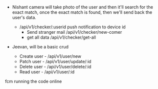 - Nishant camera will take photo of the user and then it'll search for the exact match, once the exact match is found, then we'll send back the user's data.
  - /api/v1/checker/:userid push notification to device id
    - Send stranger mail /api/v1/checker/new-comer
    - get all data /api/v1/checker/get-all

- Jeevan, will be a basic crud 
  - Create user - /api/v1/user/new
  - Patch user - /api/v1/user/update/:id
  - Delete user - /api/v1/user/delete/:id
  - Read user - /api/v1/user/:id


fcm
running the code online